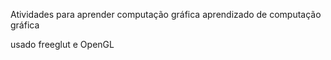 Atividades para aprender computação gráfica
aprendizado de computação gráfica
 
 usado freeglut e OpenGL
